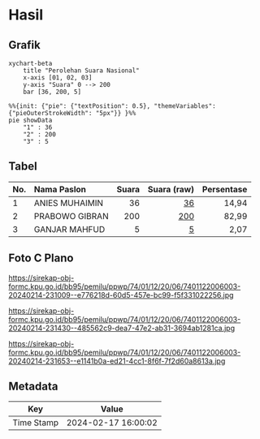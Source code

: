# Hasil

## Grafik

```mermaid
xychart-beta
    title "Perolehan Suara Nasional"
    x-axis [01, 02, 03]
    y-axis "Suara" 0 --> 200
    bar [36, 200, 5]
```

```mermaid
%%{init: {"pie": {"textPosition": 0.5}, "themeVariables": {"pieOuterStrokeWidth": "5px"}} }%%
pie showData
    "1" : 36
    "2" : 200
    "3" : 5
```

## Tabel

| No. | Nama Paslon    | Suara | Suara (raw) | Persentase |
|:--- |:-------------- | -----:| -----------:| ----------:|
| 1   | ANIES MUHAIMIN | 36    | [36][p-1]   | 14,94      |
| 2   | PRABOWO GIBRAN | 200   | [200][p-2]  | 82,99      |
| 3   | GANJAR MAHFUD  | 5     | [5][p-3]    | 2,07       |


[p-1]: https://github.com/gigit-pemilu/pemilu-2024/blob/main/pilpres/hitung-suara/sub/74-sulawesi-tenggara/sub/01-kolaka/sub/12-baula/sub/2006-baula/sub/003-tps/sub/paslon-1.txt
[p-2]: https://github.com/gigit-pemilu/pemilu-2024/blob/main/pilpres/hitung-suara/sub/74-sulawesi-tenggara/sub/01-kolaka/sub/12-baula/sub/2006-baula/sub/003-tps/sub/paslon-2.txt
[p-3]: https://github.com/gigit-pemilu/pemilu-2024/blob/main/pilpres/hitung-suara/sub/74-sulawesi-tenggara/sub/01-kolaka/sub/12-baula/sub/2006-baula/sub/003-tps/sub/paslon-3.txt

## Foto C Plano

https://sirekap-obj-formc.kpu.go.id/bb95/pemilu/ppwp/74/01/12/20/06/7401122006003-20240214-231009--e776218d-60d5-457e-bc99-f5f331022256.jpg

https://sirekap-obj-formc.kpu.go.id/bb95/pemilu/ppwp/74/01/12/20/06/7401122006003-20240214-231430--485562c9-dea7-47e2-ab31-3694ab1281ca.jpg

https://sirekap-obj-formc.kpu.go.id/bb95/pemilu/ppwp/74/01/12/20/06/7401122006003-20240214-231653--e1141b0a-ed21-4cc1-8f6f-7f2d60a8613a.jpg


## Metadata

| Key        | Value               |
| ---------- | ------------------- |
| Time Stamp | 2024-02-17 16:00:02 |



